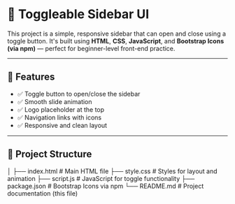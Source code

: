 # 🚀 Toggleable Sidebar UI

This project is a simple, responsive sidebar that can open and close using a toggle button. It's built using **HTML**, **CSS**, **JavaScript**, and **Bootstrap Icons (via npm)** — perfect for beginner-level front-end practice.

---

## 🔧 Features

- ✅ Toggle button to open/close the sidebar
- ✅ Smooth slide animation
- ✅ Logo placeholder at the top
- ✅ Navigation links with icons
- ✅ Responsive and clean layout

---

## 📁 Project Structure

│
├── index.html # Main HTML file
├── style.css # Styles for layout and animation
├── script.js # JavaScript for toggle functionality
├── package.json # Bootstrap Icons via npm
└── README.md # Project documentation (this file)
